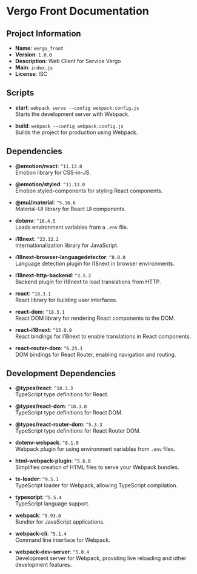 # Vergo Front Documentation

## Project Information

- **Name**: `vergo_front`
- **Version**: `1.0.0`
- **Description**: Web Client for Service Vergo
- **Main**: `index.js`
- **License**: ISC

## Scripts

- **start**: `webpack serve --config webpack.config.js`  
  Starts the development server with Webpack.

- **build**: `webpack --config webpack.config.js`  
  Builds the project for production using Webpack.

## Dependencies

- **@emotion/react**: `^11.13.0`  
  Emotion library for CSS-in-JS.

- **@emotion/styled**: `^11.13.0`  
  Emotion styled-components for styling React components.

- **@mui/material**: `^5.16.6`  
  Material-UI library for React UI components.

- **dotenv**: `^16.4.5`  
  Loads environment variables from a `.env` file.

- **i18next**: `^23.12.2`  
  Internationalization library for JavaScript.

- **i18next-browser-languagedetector**: `^8.0.0`  
  Language detection plugin for i18next in browser environments.

- **i18next-http-backend**: `^2.5.2`  
  Backend plugin for i18next to load translations from HTTP.

- **react**: `^18.3.1`  
  React library for building user interfaces.

- **react-dom**: `^18.3.1`  
  React DOM library for rendering React components to the DOM.

- **react-i18next**: `^15.0.0`  
  React bindings for i18next to enable translations in React components.

- **react-router-dom**: `^6.25.1`  
  DOM bindings for React Router, enabling navigation and routing.

## Development Dependencies

- **@types/react**: `^18.3.3`  
  TypeScript type definitions for React.

- **@types/react-dom**: `^18.3.0`  
  TypeScript type definitions for React DOM.

- **@types/react-router-dom**: `^5.3.3`  
  TypeScript type definitions for React Router DOM.

- **dotenv-webpack**: `^8.1.0`  
  Webpack plugin for using environment variables from `.env` files.

- **html-webpack-plugin**: `^5.6.0`  
  Simplifies creation of HTML files to serve your Webpack bundles.

- **ts-loader**: `^9.5.1`  
  TypeScript loader for Webpack, allowing TypeScript compilation.

- **typescript**: `^5.5.4`  
  TypeScript language support.

- **webpack**: `^5.93.0`  
  Bundler for JavaScript applications.

- **webpack-cli**: `^5.1.4`  
  Command line interface for Webpack.

- **webpack-dev-server**: `^5.0.4`  
  Development server for Webpack, providing live reloading and other development features.
